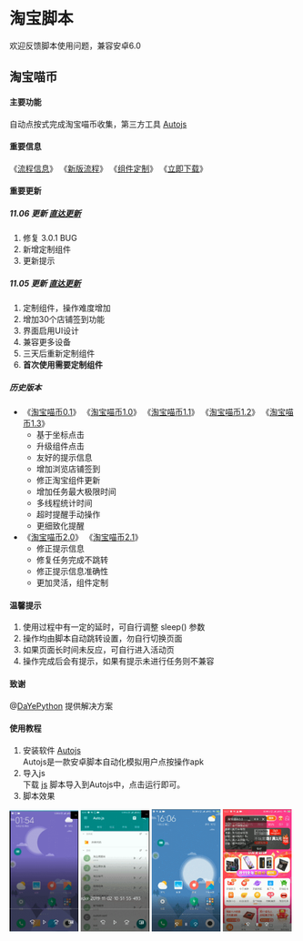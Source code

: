 # 淘宝脚本
欢迎反馈脚本使用问题，兼容安卓6.0
## 淘宝喵币
#### 主要功能  
自动点按式完成淘宝喵币收集，第三方工具 [Autojs](apk)
#### 重要信息
《[流程信息](./custom/log.txt)》 《[新版流程](./custom/log_3.0.txt)》 《[组件定制](./custom)》 《[立即下载](https://github.com/Rukawalee/Scripts/releases)》  
#### 重要更新
##### 11.06 更新 [直达更新](./release/淘宝喵币3.1.js)
1. 修复 3.0.1 BUG
2. 新增定制组件
3. 更新提示
##### 11.05 更新 [直达更新](./release/history/淘宝喵币3.0.1.js)
1. 定制组件，操作难度增加
2. 增加30个店铺签到功能
3. 界面启用UI设计
4. 兼容更多设备
5. 三天后重新定制组件
6. **首次使用需要定制组件**
##### 历史版本
* 《[淘宝喵币0.1](./release/history/淘宝喵币0.1.js)》 《[淘宝喵币1.0](./release/history/淘宝喵币1.0.js)》 《[淘宝喵币1.1](./release/history/淘宝喵币1.1.js)》 《[淘宝喵币1.2](./release/history/淘宝喵币1.2.js)》 《[淘宝喵币1.3](./release/history/淘宝喵币1.3.js)》
  * 基于坐标点击
  * 升级组件点击
  * 友好的提示信息
  * 增加浏览店铺签到
  * 修正淘宝组件更新
  * 增加任务最大极限时间
  * 多线程统计时间
  * 超时提醒手动操作
  * 更细致化提醒
* 《[淘宝喵币2.0](./release/history/淘宝喵币2.0.js)》 《[淘宝喵币2.1](./release/history/淘宝喵币2.1.js)》
  * 修正提示信息
  * 修复任务完成不跳转
  * 修正提示信息准确性
  * 更加灵活，组件定制
#### 温馨提示
1. 使用过程中有一定的延时，可自行调整 <kdb> sleep() </kbd> 参数
2. 操作均由脚本自动跳转设置，勿自行切换页面
3. 如果页面长时间未反应，可自行进入活动页
4. 操作完成后会有提示，如果有提示未进行任务则不兼容  
#### 致谢
@[DaYePython](https://github.com/DaYePython) 提供解决方案
#### 使用教程
1. 安装软件 [Autojs](apk)  
Autojs是一款安卓脚本自动化模拟用户点按操作apk
2. 导入js  
下载 [js](release) 脚本导入到Autojs中，点击运行即可。
3. 脚本效果   
<img src="picture/use1.x.gif" alt="使用1.x" width="24%" />
<img src="picture/use2.x.gif" alt="使用2.x" width="24%" />
<img src="picture/use3.x.gif" alt="使用3.x" width="24%" />
<img src="picture/use_sign3.x.gif" alt="店铺签到3.x" width="24%" />